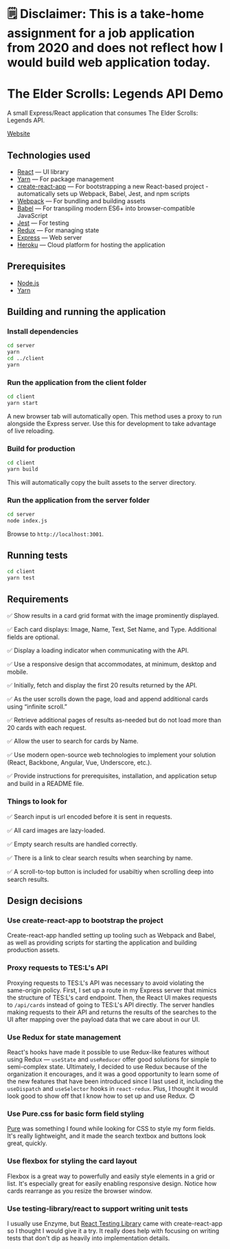 # 🗒️ Disclaimer: This is a take-home assignment for a job application from 2020 and does not reflect how I would build web application today.

# The Elder Scrolls: Legends API Demo

A small Express/React application that consumes The Elder Scrolls: Legends API.

[Website](https://secret-waters-37121.herokuapp.com/)

## Technologies used

* [React](https://reactjs.org/) &mdash; UI library
* [Yarn](https://yarnpkg.com/) &mdash; For package management
* [create-react-app](https://github.com/facebook/create-react-app) &mdash; For bootstrapping a new React-based project - automatically sets up Webpack, Babel, Jest, and npm scripts
* [Webpack](https://webpack.js.org/) &mdash; For bundling and building assets
* [Babel](https://babeljs.io/) &mdash; For transpiling modern ES6+ into browser-compatible JavaScript
* [Jest](https://jestjs.io/) &mdash; For testing
* [Redux](https://redux.js.org/) &mdash; For managing state
* [Express](https://expressjs.com/) &mdash; Web server
* [Heroku](https://www.heroku.com/) &mdash; Cloud platform for hosting the application

## Prerequisites

* [Node.js](https://nodejs.org/en/download/)
* [Yarn](https://classic.yarnpkg.com/en/docs/install/)

## Building and running the application

### Install dependencies

```bash
cd server
yarn
cd ../client
yarn
```

### Run the application from the client folder

```bash
cd client
yarn start
```

A new browser tab will automatically open.
This method uses a proxy to run alongside the Express server. Use this for development to take advantage of live reloading.

### Build for production

```bash
cd client
yarn build
```

This will automatically copy the built assets to the server directory.

### Run the application from the server folder

```bash
cd server
node index.js
```

Browse to `http://localhost:3001`.

## Running tests

```bash
cd client
yarn test
```

## Requirements

:white_check_mark: Show results in a card grid format with the image prominently displayed.

:white_check_mark: Each card displays: Image, Name, Text, Set Name, and Type. Additional fields are optional.

:white_check_mark: Display a loading indicator when communicating with the API.

:white_check_mark: Use a responsive design that accommodates, at minimum, desktop and mobile.

:white_check_mark: Initially, fetch and display the first 20 results returned by the API.

:white_check_mark: As the user scrolls down the page, load and append additional cards using “infinite scroll.”

:white_check_mark: Retrieve additional pages of results as-needed but do not load more than 20 cards with each request.

:white_check_mark: Allow the user to search for cards by Name.

:white_check_mark: Use modern open-source web technologies to implement your solution (React, Backbone, Angular, Vue, Underscore, etc.).

:white_check_mark: Provide instructions for prerequisites, installation, and application setup and build in a README file.

### Things to look for

:white_check_mark: Search input is url encoded before it is sent in requests.

:white_check_mark: All card images are lazy-loaded.

:white_check_mark: Empty search results are handled correctly.

:white_check_mark: There is a link to clear search results when searching by name.

:white_check_mark: A scroll-to-top button is included for usabiltiy when scrolling deep into search results.

## Design decisions

### Use create-react-app to bootstrap the project

Create-react-app handled setting up tooling such as Webpack and Babel, as well as providing scripts for starting the application and building production assets.

### Proxy requests to TES:L's API

Proxying requests to TES:L's API was necessary to avoid violating the same-origin policy. First, I set up a route in my Express server that mimics the structure of TES:L's card endpoint. Then, the React UI makes requests to `/api/cards` instead of going to TES:L's API directly. The server handles making requests to their API and returns the results of the searches to the UI after mapping over the payload data that we care about in our UI.

### Use Redux for state management

React's hooks have made it possible to use Redux-like features without using Redux &mdash; `useState` and `useReducer` offer good solutions for simple to semi-complex state. Ultimately, I decided to use Redux because of the organization it encourages, and it was a good opportunity to learn some of the new features that have been introduced since I last used it, including the `useDispatch` and `useSelector` hooks in `react-redux`. Plus, I thought it would look good to show off that I know how to set up and use Redux. :blush:

### Use Pure.css for basic form field styling

[Pure](https://purecss.io/) was something I found while looking for CSS to style my form fields. It's really lightweight, and it made the search textbox and buttons look great, quickly.

### Use flexbox for styling the card layout

Flexbox is a great way to powerfully and easily style elements in a grid or list. It's especially great for easily enabling responsive design. Notice how cards rearrange as you resize the browser window.

### Use testing-library/react to support writing unit tests

I usually use Enzyme, but [React Testing Library](https://github.com/testing-library/react-testing-library) came with create-react-app so I thought I would give it a try. It really does help with focusing on writing tests that don't dip as heavily into implementation details.
